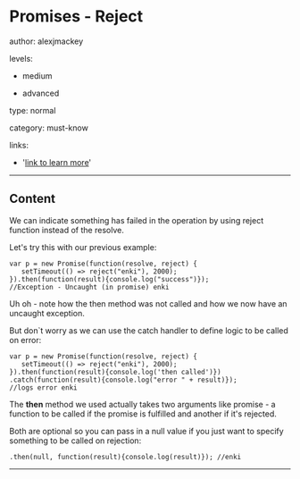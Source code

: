 # Promises - Reject
author: alexjmackey

levels:

  - medium

  - advanced

type: normal

category: must-know

links:

  - '[link to learn more](https://enki.com)'

---
## Content

We can indicate something has failed in the operation by using reject function instead of the resolve.

Let's try this with our previous example:

```
var p = new Promise(function(resolve, reject) {  
   setTimeout(() => reject("enki"), 2000);
}).then(function(result){console.log("success")}); 
//Exception - Uncaught (in promise) enki
```
Uh oh - note how the then method was not called and how we now have an uncaught exception.

But don`t worry as we can use the catch handler to define logic to be called on error:

```
var p = new Promise(function(resolve, reject) {  
   setTimeout(() => reject("enki"), 2000);
}).then(function(result){console.log('then called')})
.catch(function(result){console.log("error " + result)});
//logs error enki
```
The **then** method we used actually takes two arguments like promise - a function to be called if the promise is fulfilled and another if it's rejected.
 
Both are optional so you can pass in a null value if you just want to specify something to be called on rejection:

```
.then(null, function(result){console.log(result)}); //enki
```

---